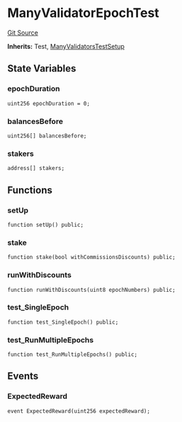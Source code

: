 # ManyValidatorEpochTest
[Git Source](https://github.com-VargaElod23/Lara-staking/liquid-staking/blob/93907a3b8fb9a6839cf7eb3e681388f7e558b230/contracts/test/EpochLotsOfValidators.t.sol)

**Inherits:**
Test, [ManyValidatorsTestSetup](/contracts/test/SetUpLotsOfValidators.t.sol/abstract.ManyValidatorsTestSetup.md)


## State Variables
### epochDuration

```solidity
uint256 epochDuration = 0;
```


### balancesBefore

```solidity
uint256[] balancesBefore;
```


### stakers

```solidity
address[] stakers;
```


## Functions
### setUp


```solidity
function setUp() public;
```

### stake


```solidity
function stake(bool withCommissionsDiscounts) public;
```

### runWithDiscounts


```solidity
function runWithDiscounts(uint8 epochNumbers) public;
```

### test_SingleEpoch


```solidity
function test_SingleEpoch() public;
```

### test_RunMultipleEpochs


```solidity
function test_RunMultipleEpochs() public;
```

## Events
### ExpectedReward

```solidity
event ExpectedReward(uint256 expectedReward);
```

